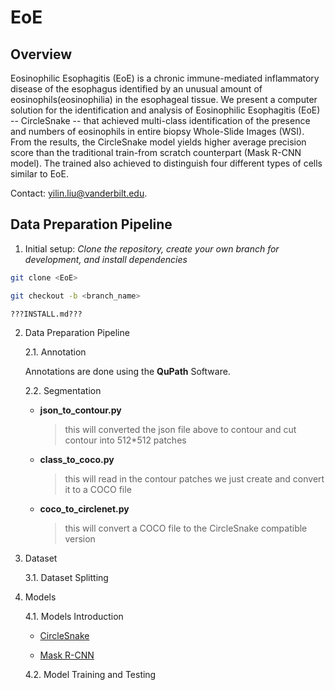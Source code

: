 # EoE

## Overview

Eosinophilic Esophagitis (EoE) is a  chronic immune-mediated inflammatory disease of the esophagus identified by an unusual amount of eosinophils(eosinophilia) in the esophageal tissue. We present a computer solution for the identification and analysis of Eosinophilic Esophagitis (EoE) -- CircleSnake -- that achieved multi-class identification of the presence and numbers of eosinophils in entire biopsy Whole-Slide Images (WSI). From the results, the CircleSnake model yields higher average precision score than the traditional train-from scratch counterpart (Mask R-CNN model). The trained also achieved to distinguish four different types of cells similar to EoE.

Contact: yilin.liu@vanderbilt.edu.

## Data Preparation Pipeline
1. Initial setup: _Clone the repository, create your own branch for development, and install dependencies_

  ```sh
  git clone <EoE>
  
  git checkout -b <branch_name>
  
  ???INSTALL.md???
  ```
2. Data Preparation Pipeline

   2.1. Annotation

   Annotations are done using the **QuPath** Software.

   2.2. Segmentation
    - **json_to_contour.py**
      > this will converted the json file above to contour and cut contour into 512*512 patches
    
    
    
    - **class_to_coco.py**
      > this will read in the contour patches we just create and convert it to a COCO file
    
    
    
    - **coco_to_circlenet.py**  
      > this will convert a COCO file to the CircleSnake compatible version

3. Dataset

   3.1. Dataset Splitting
   
4. Models

   4.1. Models Introduction

   - [CircleSnake](https://github.com/hrlblab/CircleSnake)
   
   - [Mask R-CNN](https://github.com/facebookresearch/detectron2)

   4.2. Model Training and Testing
